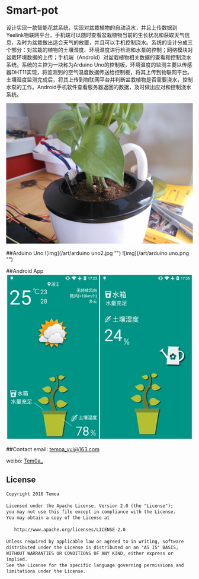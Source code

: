 # Smart-pot
设计实现一款智能花盆系统，实现对盆栽植物的自动浇水，并且上传数据到Yeelink物联网平台，手机端可以随时查看盆栽植物当前的生长状况和获取天气信息，及时为盆栽做出适合天气的放置，并且可以手机控制浇水。系统的设计分成三个部分：对盆栽的植物的土壤湿度、环境温度进行检测和水泵的控制；网络模块对盆栽环境数据的上传；手机端（Android）对盆栽植物相关数据的查看和控制浇水系统。系统的主控为一块称为Arduino Uno的控制板，环境温度的监测主要以传感器DHT11实现，将监测到的空气温度数据传送给控制板，将其上传到物联网平台。土壤湿度监测完成后，将其上传到物联网平台并判断盆栽植物是否需要浇水，控制水泵的工作。Android手机软件查看服务器返回的数据，及时做出应对和控制浇水系统。

![img](/art/pot.jpg "")

##Arduino Uno
![img](/art/arduino uno2.jpg "")
![img](/art/arduino uno.png "")

##Android App
![img](/art/app.jpg "")

##Contact
email: temoa_yui@163.com<p>
weibo: [Tem0a_](http://weibo.com/lailaizuiaiyiyi/profile?rightmod=1&wvr=6&mod=personinfo)<p>

## License
```
Copyright 2016 Temoa

Licensed under the Apache License, Version 2.0 (the "License");
you may not use this file except in compliance with the License.
You may obtain a copy of the License at

   http://www.apache.org/licenses/LICENSE-2.0

Unless required by applicable law or agreed to in writing, software
distributed under the License is distributed on an "AS IS" BASIS,
WITHOUT WARRANTIES OR CONDITIONS OF ANY KIND, either express or implied.
See the License for the specific language governing permissions and
limitations under the License.
```